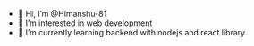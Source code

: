 - 👋 Hi, I’m @Himanshu-81
- 👀 I’m interested in web development
- 🌱 I’m currently learning backend with nodejs and react library

<!---
Himanshu-81/Himanshu-81 is a ✨ special ✨ repository because its `README.md` (this file) appears on your GitHub profile.
You can click the Preview link to take a look at your changes.
--->
